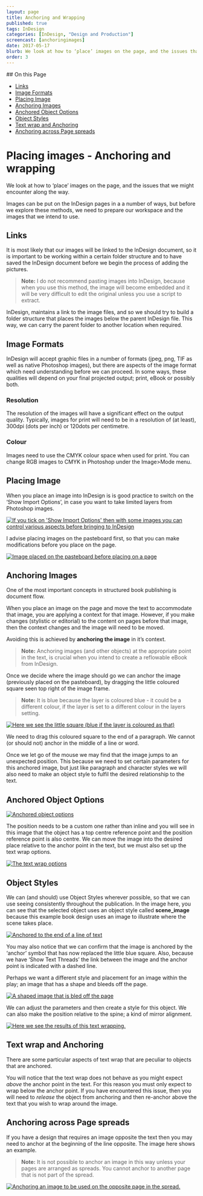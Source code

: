 ```yaml
---
layout: page
title: Anchoring and Wrapping
published: true
tags: InDesign
categories: [InDesign, "Design and Production"]
screencast: [anchoringimages]
date: 2017-05-17
blurb: We look at how to ‘place’ images on the page, and the issues that we might encounter along the way.
order: 3
---
```

<!-- TOC depthFrom:2 depthTo:2 withLinks:1 updateOnSave:1 orderedList:0 -->
<section class='toc'>
## On this Page

- [Links](#links)
- [Image Formats](#image-formats)
- [Placing Image](#placing-image)
- [Anchoring Images](#anchoring-images)
- [Anchored Object Options](#anchored-object-options)
- [Object Styles](#object-styles)
- [Text wrap and Anchoring](#text-wrap-and-anchoring)
- [Anchoring across Page spreads](#anchoring-across-page-spreads)

</section><!-- /TOC -->

# Placing images - Anchoring and wrapping

We look at how to ‘place’ images on the page, and the issues that we might encounter along the way.

Images can be put on the InDesign pages in a a number of ways, but before we explore these methods, we need to prepare our workspace and the images that we intend to use.

## Links

It is most likely that our images will be linked to the InDesign document, so it is important to be working within a certain folder structure and to have saved the InDesign document before we begin the process of adding the pictures.

> **Note:** I do not recommend pasting images into InDesign, because when you use this method, the image will become embedded and it will be very difficult to edit the original unless you use a script to extract.

InDesign, maintains a link to the image files, and so we should try to build a folder structure that places the images below the parent InDesign file. This way, we can carry the parent folder to another location when required.

## Image Formats

InDesign will accept graphic files in a number of formats (jpeg, png, TIF as well as native Photoshop images), but there are aspects of the image format which need understanding before we can proceed. In some ways, these qualities will depend on your final projected output; print, eBook or possibly both.

### Resolution

The resolution of the images will have a significant effect on the output quality. Typically, images for print will need to be in a resolution of (at least), 300dpi (dots per inch) or 120dots per centimetre.

### Colour

Images need to use the CMYK colour space when used for print. You can change RGB images to CMYK in Photoshop under the Image>Mode menu.

## Placing Image

When you place an image into InDesign is is good practice to switch on the ‘Show Import Options’, in case you want to take limited layers from Photoshop images.

[![If you tick on 'Show Import Options' then with some images you can control various aspects before bringing to InDesign ](/images/2017/02/anchor_wrap/image1.png)](/images/2017/02/anchor_wrap/image1.png)

I advise placing images on the pasteboard first, so that you can make modifications before you place on the page.

[![Image placed on the pasteboard before placing on a page](/images/2017/02/anchor_wrap/image2.png)](/images/2017/02/anchor_wrap/image2.png)

## Anchoring Images

One of the most important concepts in structured book publishing is document flow.

When you place an image on the page and move the text to accommodate that image, you are applying a context for that image. However, if you make changes (stylistic or editorial) to the content on pages before that image, then the context changes and the image will need to be moved.

Avoiding this is achieved by **anchoring the image** in it’s context.

> **Note:** Anchoring images (and other objects) at the appropriate point in the text, is crucial when you intend to create a reflowable eBook from InDesign.

Once we decide where the image should go we can anchor the image (previously placed on the pasteboard), by dragging the little coloured square seen top right of the image frame.

> **Note:** It is blue because the layer is coloured blue - it could be a different colour, if the layer is set to a different colour in the layers setting.

[![Here we see the little square (blue if the layer is coloured as that)](/images/2017/02/anchor_wrap/image3.png)](/images/2017/02/anchor_wrap/image3.png)

We need to drag this coloured square to the end of a paragraph. We cannot (or should not) anchor in the middle of a line or word.

Once we let go of the mouse we may find that the image jumps to an unexpected position. This because we need to set certain parameters for this anchored image, but just like paragraph and character styles we will also need to make an object style to fulfil the desired relationship to the text.

## Anchored Object Options

[![Anchored object options](/images/2017/02/anchor_wrap/image4.png)](/images/2017/02/anchor_wrap/image4.png)

The position needs to be a custom one rather than inline and you will see in this image that the object has a top centre reference point and the position reference point is also centre. We can move the image into the desired place relative to the anchor point in the text, but we must also set up the text wrap options.

[![The text wrap options](/images/2017/02/anchor_wrap/image5.png)](/images/2017/02/anchor_wrap/image5.png)

## Object Styles

We can (and should) use Object Styles wherever possible, so that we can use seeing consistently throughout the publication. In the image here, you can see that the selected object uses an object style called **scene_image** because this example book design uses an image to illustrate where the scene takes place.

[![Anchored to the end of a line of text](/images/2017/02/anchor_wrap/image6.png)](/images/2017/02/anchor_wrap/image6.png)

You may also notice that we can confirm that the image is anchored by the ‘anchor’ symbol that has now replaced the little blue square. Also, because we have ‘Show Text Threads’ the link between the image and the anchor point is indicated with a dashed line.

Perhaps we want a different style and placement for an image within the play; an image that has a shape and bleeds off the page.

[![A shaped image that is bled off the page](/images/2017/02/anchor_wrap/image7.png)](/images/2017/02/anchor_wrap/image7.png)

We can adjust the parameters and then create a style for this object. We can also make the position relative to the spine; a kind of mirror alignment.

[![Here we see the results of this text wrapping. ](/images/2017/02/anchor_wrap/image8.png)](/images/2017/02/anchor_wrap/image8.png)

## Text wrap and Anchoring

There are some particular aspects of text wrap that are peculiar to objects that are anchored.

You will notice that the text wrap does not behave as you might expect *above* the anchor point in the text. For this reason you must only expect to wrap below the anchor point. If you have encountered this issue, then you will need to *release* the object from anchoring and then re-anchor above the text that you wish to wrap around the image.

## Anchoring across Page spreads

If you have a design that requires an image opposite the text then you may need to anchor at the beginning of the line opposite. The image here shows an example.

> **Note:** It is not possible to anchor an image in this way unless your pages are arranged as spreads. You cannot anchor to another page that is not part of the spread.

[![Anchoring an image to be used on the opposite page in the spread.](/images/2017/02/anchoropposite.png)](/images/2017/02/anchoropposite.png)
